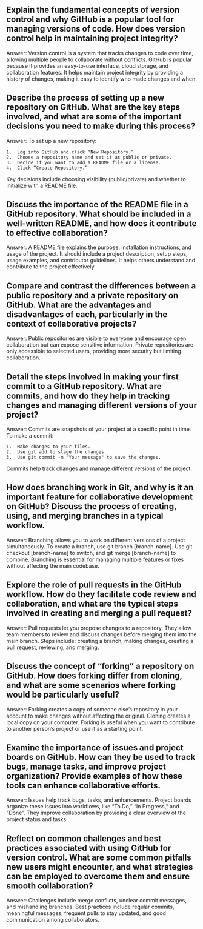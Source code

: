## Explain the fundamental concepts of version control and why GitHub is a popular tool for managing versions of code. How does version control help in maintaining project integrity?

Answer: Version control is a system that tracks changes to code over time, allowing multiple people to collaborate without conflicts. GitHub is popular because it provides an easy-to-use interface, cloud storage, and collaboration features. It helps maintain project integrity by providing a history of changes, making it easy to identify who made changes and when.

## Describe the process of setting up a new repository on GitHub. What are the key steps involved, and what are some of the important decisions you need to make during this process?

Answer: To set up a new repository:

	1.	Log into GitHub and click “New Repository.”
	2.	Choose a repository name and set it as public or private.
	3.	Decide if you want to add a README file or a license.
	4.	Click “Create Repository.”
Key decisions include choosing visibility (public/private) and whether to initialize with a README file.

## Discuss the importance of the README file in a GitHub repository. What should be included in a well-written README, and how does it contribute to effective collaboration?

Answer: A README file explains the purpose, installation instructions, and usage of the project. It should include a project description, setup steps, usage examples, and contributor guidelines. It helps others understand and contribute to the project effectively.

## Compare and contrast the differences between a public repository and a private repository on GitHub. What are the advantages and disadvantages of each, particularly in the context of collaborative projects?

Answer: Public repositories are visible to everyone and encourage open collaboration but can expose sensitive information. Private repositories are only accessible to selected users, providing more security but limiting collaboration.

## Detail the steps involved in making your first commit to a GitHub repository. What are commits, and how do they help in tracking changes and managing different versions of your project?

Answer: Commits are snapshots of your project at a specific point in time. To make a commit:

	1.	Make changes to your files.
	2.	Use git add to stage the changes.
	3.	Use git commit -m "Your message" to save the changes.
Commits help track changes and manage different versions of the project.

## How does branching work in Git, and why is it an important feature for collaborative development on GitHub? Discuss the process of creating, using, and merging branches in a typical workflow.

Answer: Branching allows you to work on different versions of a project simultaneously. To create a branch, use git branch [branch-name]. Use git checkout [branch-name] to switch, and git merge [branch-name] to combine. Branching is essential for managing multiple features or fixes without affecting the main codebase.

## Explore the role of pull requests in the GitHub workflow. How do they facilitate code review and collaboration, and what are the typical steps involved in creating and merging a pull request?

Answer: Pull requests let you propose changes to a repository. They allow team members to review and discuss changes before merging them into the main branch. Steps include: creating a branch, making changes, creating a pull request, reviewing, and merging.

## Discuss the concept of “forking” a repository on GitHub. How does forking differ from cloning, and what are some scenarios where forking would be particularly useful?

Answer: Forking creates a copy of someone else’s repository in your account to make changes without affecting the original. Cloning creates a local copy on your computer. Forking is useful when you want to contribute to another person’s project or use it as a starting point.

## Examine the importance of issues and project boards on GitHub. How can they be used to track bugs, manage tasks, and improve project organization? Provide examples of how these tools can enhance collaborative efforts.

Answer: Issues help track bugs, tasks, and enhancements. Project boards organize these issues into workflows, like “To Do,” “In Progress,” and “Done”. They improve collaboration by providing a clear overview of the project status and tasks.

## Reflect on common challenges and best practices associated with using GitHub for version control. What are some common pitfalls new users might encounter, and what strategies can be employed to overcome them and ensure smooth collaboration?

Answer: Challenges include merge conflicts, unclear commit messages, and mishandling branches. Best practices include regular commits, meaningful messages, frequent pulls to stay updated, and good communication among collaborators.